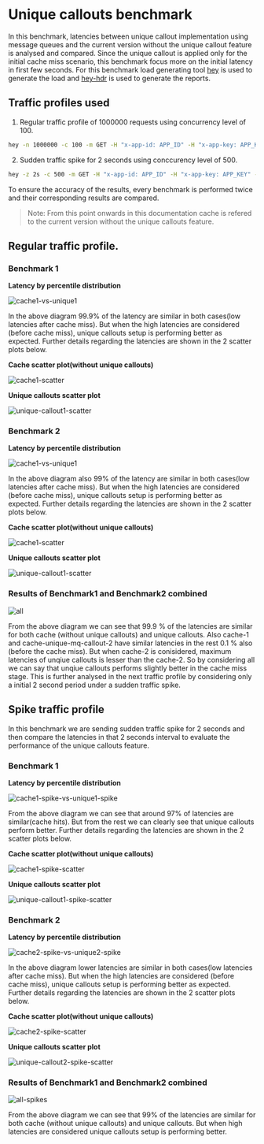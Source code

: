 # Unique callouts benchmark

In this benchmark, latencies between unique callout implementation using message queues and the current version without the unique callout feature is analysed and compared. Since the unique callout is applied only for the initial cache miss scenario, this benchmark focus more on the initial latency in first few seconds. For this benchmark load generating tool [hey](https://github.com/rakyll/hey) is used to generate the load and [hey-hdr](https://github.com/asoorm/hey-hdr) is used to generate the reports.

## Traffic profiles used

1. Regular traffic profile of 1000000 requests using concurrency level of 100.

```sh
hey -n 1000000 -c 100 -m GET -H "x-app-id: APP_ID" -H "x-app-key: APP_KEY" -o csv http://gsoc-int-envoy.dev.3sca.net:9095/ > result.csv
```

2. Sudden traffic spike for 2 seconds using conccurency level of 500.

```sh
hey -z 2s -c 500 -m GET -H "x-app-id: APP_ID" -H "x-app-key: APP_KEY" -o csv http://gsoc-int-envoy.dev.3sca.net:9095/ > result-spike.csv
```

To ensure the accuracy of the results, every benchmark is performed twice and their corresponding results are compared.

> Note: From this point onwards in this documentation cache is refered to the current version without the unique callouts feature.

## Regular traffic profile.

### Benchmark 1

**Latency by percentile distribution**

![cache1-vs-unique1](cache1-vs-unique-mq-1.png)

In the above diagram 99.9% of the latency are similar in both cases(low latencies after cache miss). But when the high latencies are considered (before cache miss), unique callouts setup is performing better as expected. Further details regarding the latencies are shown in the 2 scatter plots below.

**Cache scatter plot(without unique callouts)**

![cache1-scatter](cache-1.scatter.png)

**Unique callouts scatter plot**

![unique-callout1-scatter](cache-unique-mq-1.scatter.png)

### Benchmark 2

**Latency by percentile distribution**

![cache1-vs-unique1](cache2-vs-unique-mq-2.png)

In the above diagram also 99% of the latency are similar in both cases(low latencies after cache miss). But when the high latencies are considered (before cache miss), unique callouts setup is performing better as expected. Further details regarding the latencies are shown in the 2 scatter plots below.

**Cache scatter plot(without unique callouts)**

![cache1-scatter](cache-2.scatter.png)

**Unique callouts scatter plot**

![unique-callout1-scatter](cache-unique-mq-2.scatter.png)

### Results of Benchmark1 and Benchmark2 combined

![all](all.png)

From the above diagram we can see that 99.9 % of the latencies are similar for both cache (without unique callouts) and unique callouts. Also cache-1 and cache-unique-mq-callout-2 have similar latencies in the rest 0.1 % also (before the cache miss). But when cache-2 is conisidered, maximum latencies of unqiue callouts is lesser than the cache-2. So by considering all we can say that unqiue callouts performs slightly better in the cache miss stage. This is further analysed in the next traffic profile by considering only a initial 2 second period under a sudden traffic spike.

## Spike traffic profile

In this benchmark we are sending sudden traffic spike for 2 seconds and then compare the latencies in that 2 seconds interval to evaluate the performance of the unique callouts feature.

### Benchmark 1

**Latency by percentile distribution**

![cache1-spike-vs-unique1-spike](cache-spike-1-vs-mq-spike-1.png)

From the above diagram we can see that around 97% of latencies are similar(cache hits). But from the rest we can clearly see that unique callouts perform better. Further details regarding the latencies are shown in the 2 scatter plots below.

**Cache scatter plot(without unique callouts)**

![cache1-spike-scatter](cache-spike-1.scatter.png)

**Unique callouts scatter plot**

![unique-callout1-spike-scatter](cache-unique-mq-spike-1.scatter.png)

### Benchmark 2

**Latency by percentile distribution**

![cache2-spike-vs-unique2-spike](cache-spike-2-vs-mq-spike-2.png)

In the above diagram lower latencies are similar in both cases(low latencies after cache miss). But when the high latencies are considered (before cache miss), unique callouts setup is performing better as expected. Further details regarding the latencies are shown in the 2 scatter plots below.

**Cache scatter plot(without unique callouts)**

![cache2-spike-scatter](cache-spike-2.scatter.png)

**Unique callouts scatter plot**

![unique-callout2-spike-scatter](cache-unique-mq-spike-2.scatter.png)

### Results of Benchmark1 and Benchmark2 combined

![all-spikes](all-spikes.png)

From the above diagram we can see that 99% of the latencies are similar for both cache (without unique callouts) and unique callouts. But when high latencies are considered unique callouts setup is performing better.

